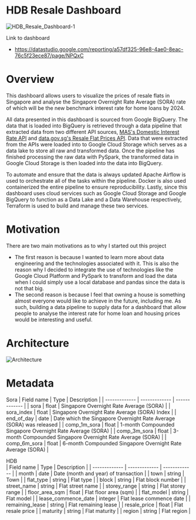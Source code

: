 # HDB Resale Dashboard

![HDB_Resale_Dashboard-1](https://user-images.githubusercontent.com/61530179/181432539-bb092445-556d-4928-ab2e-4bf545e4b655.png)

Link to dashboard
- https://datastudio.google.com/reporting/a57df325-96e8-4ae0-8eac-76c5f23ece87/page/NPQxC

# Overview

This dashboard allows users to visualize the prices of resale flats in Singapore and analyse the Singapore Overnight Rate Average (SORA) rate of which will be the new benchmark interest rate for home loans by 2024.

All data presented in this dashboard is sourced from Google BigQuery. The data that is loaded into BigQuery is retrieved through a data pipeline that extracted data from two different API sources, [MAS's Domestic Interest 
Rate API](https://secure.mas.gov.sg/api/APIDescPage.aspx?resource_id=9a0bf149-308c-4bd2-832d-76c8e6cb47ed) and [data.gov.sg's Resale Flat Prices API](https://data.gov.sg/dataset/resale-flat-prices). Data that were extracted from the APIs were loaded into to Google Cloud Storage which serves as a data lake to store all raw and transformed data. Once the pipeline has finished
processing the raw data with PySpark, the transformed data in Google Cloud Storage is then loaded into the data into BigQuery.

To automate and ensure that the data is always updated Apache Airflow is used to orchestrate all of the tasks within the pipeline. Docker is also used containerized the entire pipeline to ensure reproducibility. Lastly, since this 
dashboard uses cloud services such as Google Cloud Storage and Google BigQuery to function as a Data Lake and a Data Warehouse respectively, Terraform is used to build and manage these two services.

# Motivation

There are two main motivations as to why I started out this project

- The first reason is because I wanted to learn more about data engineering and the technologies associated with it. This is also the reason why I decided to integrate the use of technologies like the Google Cloud Platform and PySpark to transform and load the data when I could simply use a local database and pandas since the data is not that big.
- The second reason is because I feel that owning a house is something almost everyone would like to achieve in the future, including me. As such, building a data pipeline to supply data for a dashboard that allow people to analyse the interest rate for home loan and housing prices would be interesting and useful.

# Architecture

![Architecture](https://user-images.githubusercontent.com/61530179/180378899-fd990169-caf5-474e-ad30-6630b47ff5c4.png)

# Metadata

Sora
| Field name | Type | Description |
| ------------- | ------------- | ------------- |
|  sora  | float | Singapore Overnight Rate Average (SORA) |
| sora_index | float | Singapore Overnight Rate Average (SORA) Index |
| end_of_day | date | Date which the Singapore Overnight Rate Average (SORA) was released |
| comp_1m_sora | float | 1-month Compounded Singapore Overnight Rate Average (SORA) |
| comp_3m_sora | float | 3-month Compounded Singapore Overnight Rate Average (SORA) |
| comp_6m_sora | float | 6-month Compounded Singapore Overnight Rate Average (SORA) |

HDB  
| Field name | Type | Description |
| ------------- | ------------- | ------------- |
| month | date | Date (month and year) of transaction |
| town | string | Town |
| flat_type | string | Flat type |
| block | string | Flat block number |
| street_name | string | Flat street name |
| storey_range | string | Flat storey range |
| floor_area_sqm | float | Flat floor area (sqm) |
| flat_model | string | Flat model |
| lease_commence_date | integer | Flat lease commence date |
| remaining_lease | string | Flat remaining lease |
| resale_price | float | Flat resale price |
| maturity | string | Flat maturity |
| region | string | Flat region |
